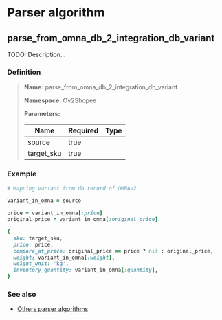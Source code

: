 # Parser algorithm
 
## parse_from_omna_db_2_integration_db_variant

TODO: Description...
    
### Definition

> **Name:** parse_from_omna_db_2_integration_db_variant
> 
> **Namespace:** Ov2Shopee
>
> **Parameters:**
> 
> | Name | Required | Type |
> | --- | --- | --- |
> | source | true |  |
> | target_sku | true |  |

### Example
```ruby
# Mapping variant from db record of OMNAv2.

variant_in_omna = source

price = variant_in_omna[:price]
original_price = variant_in_omna[:original_price]

{
  sku: target_sku,
  price: price,
  compare_at_price: original_price == price ? nil : original_price,
  weight: variant_in_omna[:weight],
  weight_unit: 'kg',
  inventory_quantity: variant_in_omna[:quantity],
}
```

### See also
* [Others parser algorithms](overview?id=parse_from_omna_db_2_integration_db_variant)